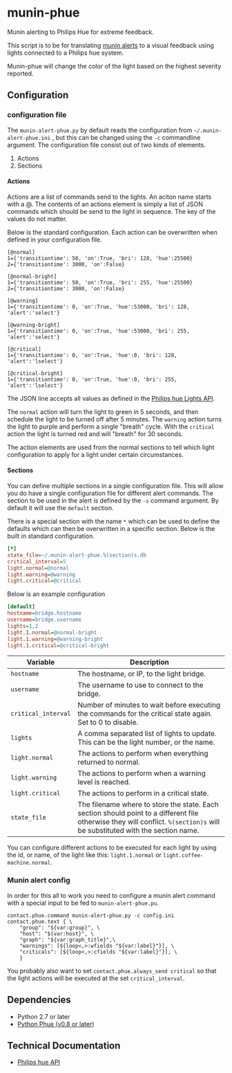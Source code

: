 munin-phue
==========

Munin alerting to Philips Hue for extreme feedback.

This script is to be for translating [munin alerts](http://munin-monitoring.org/wiki/HowToContact) to a visual feedback using lights connected to a Philips hue system.

Munin-phue will change the color of the light based on the highest severity reported. 

Configuration
-------------

### configuration file

The `munin-alert-phue.py` by default reads the configuration from `~/.munin-alert-phue.ini` , but this can be changed using the `-c` commandline argument. The configuration file consist out of two kinds of elements.

1. Actions
2. Sections

#### Actions
Actions are a list of commands send to the lights. An aciton name starts with a @. The contents of an actions element is simply a list of JSON commands which should be send to the light in sequence. The key of the values do not matter.

Below is the standard configuration. Each action can be overwritten when defined in your configuration file.

```
[@normal]
1={'transitiontime': 50, 'on':True, 'bri': 128, 'hue':25500}
2={'transitiontime': 3000, 'on':False}

[@normal-bright]
1={'transitiontime': 50, 'on':True, 'bri': 255, 'hue':25500}
2={'transitiontime': 3000, 'on':False}

[@warning]
1={'transitiontime': 0, 'on':True, 'hue':53000, 'bri': 128, 'alert':'select'}

[@warning-bright]
1={'transitiontime': 0, 'on':True, 'hue':53000, 'bri': 255, 'alert':'select'}

[@critical]
1={'transitiontime': 0, 'on':True, 'hue':0, 'bri': 128, 'alert':'lselect'}

[@critical-bright]
1={'transitiontime': 0, 'on':True, 'hue':0, 'bri': 255, 'alert':'lselect'}
```

The JSON line accepts all values as defined in the [Philips hue Lights API](http://developers.meethue.com/1_lightsapi.html#16_set_light_state). 

The `normal` action will turn the light to green in 5 seconds, and then schedule the light to be turned off after 5 minutes. The `warning` action turns the light to purple and perform a single "breath" cycle. With the `critical` action the light is turned red and will "breath" for 30 seconds.

The action elements are used from the normal sections to tell which light configuration to apply for a light under certain circumstances.

#### Sections

You can define multiple sections in a single configuration file. This will allow you do have a single configuration file for different alert commands. The section to be used in the alert is defined by the `-s` command argument. By default it will use the `default` section.

There is a special section with the name `*` which can be used to define the defaults which can then be overwritten in a specific section. Below is the built in standard configuration.

```INI
[*]
state_file=~/.munin-alert-phue.%(section)s.db
critical_interval=5
light.normal=@normal
light.warning=@warning
light.critical=@critical
```
	
Below is an example configuration

```INI
[default]
hostname=bridge.hostname
username=bridge.username
lights=1,2
light.1.normal=@normal-bright
light.1.warning=@warning-bright
light.1.critical=@critical-bright
```

| Variable | Description |
|----------|-------------|
| `hostname` | The hostname, or IP, to the light bridge. |
| `username` | The username to use to connect to the bridge. |
| `critical_interval` | Number of minutes to wait before executing the commands for the critical state again. Set to 0 to disable. |
| `lights` | A comma separated list of lights to update. This can be the light number, or the name. |
| `light.normal` | The actions to perform when everything returned to normal. |
| `light.warning` | The actions to perform when a warning level is reached. |
| `light.critical` | The actions to perform in a critical state. |
| `state_file` | The filename where to store the state. Each section should point to a different file otherwise they will conflict. `%(section)s` will be substituted with the section name. |

You can configure different actions to be executed for each light by using the id, or name, of the light like this: `light.1.normal` or `light.coffee-machine.normal`.


### Munin alert config

In order for this all to work you need to configure a munin alert command with a special input to be fed to `munin-alert-phue.pu`.

	contact.phue.command munin-alert-phue.py -c config.ini
	contact.phue.text { \
		"group": "${var:group}", \
		"host": "${var:host}", \
		"graph": "${var:graph_title}",\
		"warnings": [${loop<,>:wfields "${var:label}"}], \
		"criticals": [${loop<,>:cfields "${var:label}"}], \
		}

You probably also want to set `contact.phue.always_send critical` so that the light actions will be executed at the set `critical_interval`.


Dependencies
------------

* Python 2.7 or later
* [Python Phue (v0.8 or later)](https://github.com/studioimaginaire/phue)

Technical Documentation
-----------------------

* [Philips hue API](http://developers.meethue.com/)
